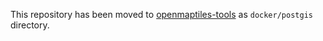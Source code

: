 This repository has been moved to [openmaptiles-tools](https://github.com/openmaptiles/openmaptiles-tools) as `docker/postgis` directory.
